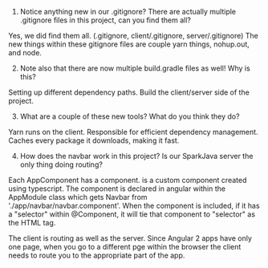 1. Notice anything new in our .gitignore? There are actually multiple .gitignore files in this project, can you find them all?

Yes, we did find them all. (.gitignore, client/.gitignore, server/.gitignore) The new things within
these gitignore files are couple yarn things, nohup.out, and node.

2. Note also that there are now multiple build.gradle files as well! Why is this?
 
Setting up different dependency paths. Build the client/server side of the project.

3. What are a couple of these new tools? What do you think they do?

Yarn runs on the client. Responsible for efficient dependency management. Caches every package it downloads, making it fast.

4. How does the navbar work in this project? Is our SparkJava server the only thing doing routing?

Each AppComponent has a <navbar-component> component. <navbar-component> is a custom component created
using typescript. The component is declared in angular within the AppModule class which gets Navbar from './app/navbar/navbar.component'.
When the component is included, if it has a "selector" within @Component, it will tie that component to "selector" as the HTML tag.

The client is routing as well as the server. Since Angular 2 apps have only one page, when
you go to a different pge within the browser the client needs to route you to the appropriate
part of the app.




